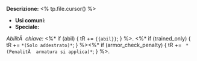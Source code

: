 ﻿---
type: skill
name: "<% tp.file.title %>"
ability: "<%* let abil = await tp.system.prompt('Caratteristica (Str/Dex/Con/Int/Wis/Cha)'); tR += abil %>"
trained_only: false
armor_check_penalty: false
special: ""
description: ""
source_book: "SECR"
page: ""
tags: [SWSE, Skill]
slug: "<% tp.file.title.toLowerCase().replace(/[^a-z0-9]+/g, '-') %>"
source_url: ""
source_license: "CC BY-SA 3.0 (Fandom)"
import_hash: ""
last_imported: <% tp.date.now("YYYY-MM-DD") %>
---

**Descrizione:** <% tp.file.cursor() %>

- **Usi comuni:** <!-- elencare gli utilizzi tipici e CD -->
- **Speciale:** <!-- eventuali regole speciali aggiuntive -->

*AbilitÃ  chiave:* <%* if (abil) { tR += `{{abil}}`; } %>. <%* if (trained_only) { tR += `*(Solo addestrato)*`; } %><%* if (armor_check_penalty) { tR += ` *(PenalitÃ  armatura si applica)*`; } %>.

